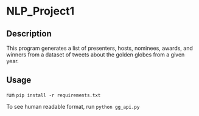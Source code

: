 # NLP_Project1

## Description
This program generates a list of presenters, hosts, nominees, awards, and winners from a dataset of tweets about the golden globes from a given year.

## Usage
run `pip install -r requirements.txt`

To see human readable format, run `python gg_api.py`
